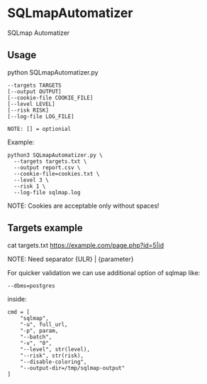 # SQLmapAutomatizer
SQLmap Automatizer

## Usage

python SQLmapAutomatizer.py 
```
--targets TARGETS 
[--output OUTPUT] 
[--cookie-file COOKIE_FILE] 
[--level LEVEL] 
[--risk RISK] 
[--log-file LOG_FILE]

NOTE: [] = optionial
```

Example:
```
python3 SQLmapAutomatizer.py \
  --targets targets.txt \
  --output report.csv \
  --cookie-file=cookies.txt \
  --level 3 \
  --risk 1 \
  --log-file sqlmap.log
```

NOTE: Cookies are acceptable only without spaces!

## Targets example

cat targets.txt
https://example.com/page.php?id=5|id

NOTE: Need separator {ULR} | {parameter}

For quicker validation we can use additional option of sqlmap like:
```
--dbms=postgres
```
inside:

```
cmd = [
    "sqlmap",
    "-u", full_url,
    "-p", param,
    "--batch",
    "-v", "0",
    "--level", str(level),
    "--risk", str(risk),
    "--disable-coloring",
    "--output-dir=/tmp/sqlmap-output"
]
```
